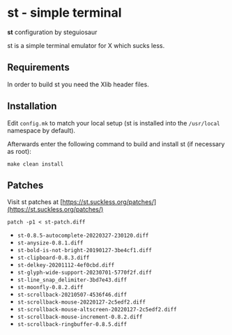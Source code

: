 # st - simple terminal

**st** configuration by steguiosaur

st is a simple terminal emulator for X which sucks less.

## Requirements

In order to build st you need the Xlib header files.

## Installation

Edit `config.mk` to match your local setup (st is installed into
the `/usr/local` namespace by default).

Afterwards enter the following command to build and install st (if
necessary as root):

```console
make clean install
```

## Patches

Visit st patches at [https://st.suckless.org/patches/](https://st.suckless.org/patches/)

```console
patch -p1 < st-patch.diff
```

- `st-0.8.5-autocomplete-20220327-230120.diff`
- `st-anysize-0.8.1.diff`
- `st-bold-is-not-bright-20190127-3be4cf1.diff`
- `st-clipboard-0.8.3.diff`
- `st-delkey-20201112-4ef0cbd.diff`
- `st-glyph-wide-support-20230701-5770f2f.diff`
- `st-line_snap_delimiter-3bd7e43.diff`
- `st-moonfly-0.8.2.diff`
- `st-scrollback-20210507-4536f46.diff`
- `st-scrollback-mouse-20220127-2c5edf2.diff`
- `st-scrollback-mouse-altscreen-20220127-2c5edf2.diff`
- `st-scrollback-mouse-increment-0.8.2.diff`
- `st-scrollback-ringbuffer-0.8.5.diff`

